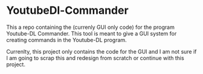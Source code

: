 # YoutubeDl-Commander
This a repo containing the (currenly GUI only code) for the program Youtube-DL Commander. This tool is meant to give a GUI system for creating commands in the Youtube-DL program.

Currenlty, this project only contains the code for the GUI and I am not sure if I am going to scrap this and redesign from scratch or continue with this project.

